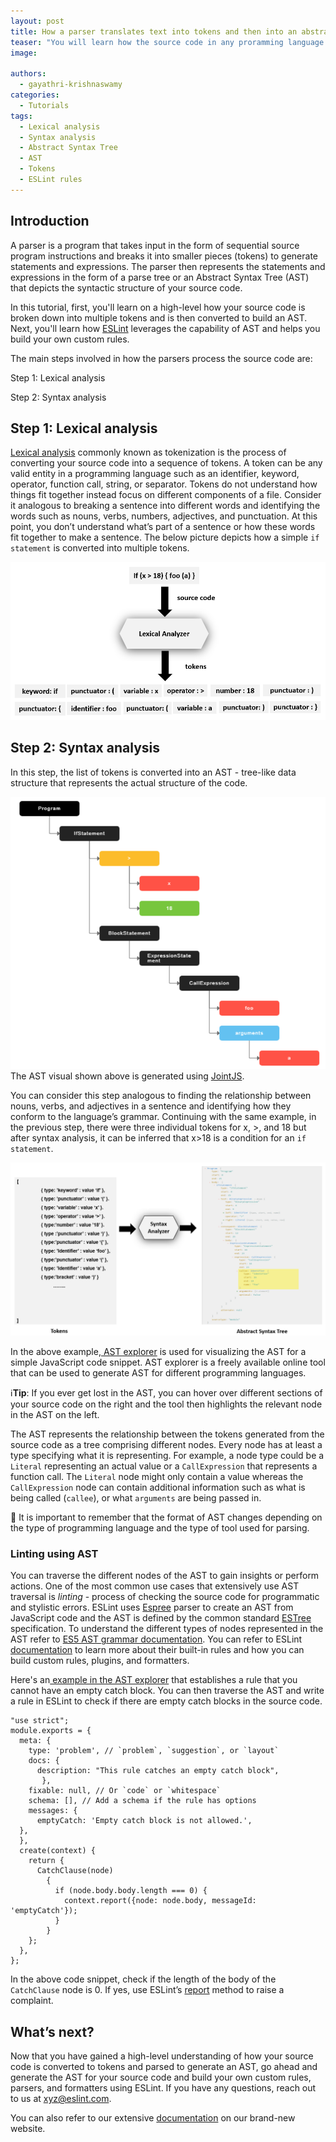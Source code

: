 ```yaml
---
layout: post
title: How a parser translates text into tokens and then into an abstract syntax tree
teaser: "You will learn how the source code in any proramming language is converted to multiple tokens and is then parsed to generate an Abstract Syntax Tree. You can then then traverse the AST to write and build custom rules in ESLint."
image: 

authors:
  - gayathri-krishnaswamy
categories:
  - Tutorials
tags:
  - Lexical analysis
  - Syntax analysis
  - Abstract Syntax Tree
  - AST
  - Tokens
  - ESLint rules
---
```

##  Introduction
A parser is a program that takes input in the form of sequential source program instructions and breaks it into smaller pieces (tokens) to generate statements and expressions. The parser then represents the statements and expressions in the form of a parse tree or an Abstract Syntax Tree (AST) that depicts the syntactic structure of your source code.

In this tutorial, first, you'll learn on a high-level how your source code is broken down into multiple tokens and is then converted to build an AST. Next, you'll learn how [ESLint](https://eslint.org/docs/latest/) leverages the capability of AST and helps you build your own custom rules.

The main steps involved in how the parsers process the source code are:

Step 1: Lexical analysis

Step 2: Syntax analysis

## Step 1: Lexical analysis
[Lexical analysis](https://en.wikipedia.org/wiki/Lexical_analysis) commonly known as tokenization is the process of converting your source code into a sequence of tokens. A token can be any valid entity in a programming language such as an identifier, keyword, operator, function call, string, or separator. Tokens do not understand how things fit together instead focus on different components of a file. Consider it analogous to breaking a sentence into different words and identifying the words such as nouns, verbs, numbers, adjectives, and punctuation. At this point, you don’t understand what’s part of a sentence or how these words fit together to make a sentence. The below picture depicts how a simple `if statement` is converted into multiple tokens.

![If statement converted to tokens](/src/assets/images/blog/2022/lexical-analysis.png "source code to tokens")

## Step 2: Syntax analysis
In this step, the list of tokens is converted into an AST - tree-like data structure that represents the actual structure of the code.

![AST](/src/assets/images/blog/2022/AST-visual.png "AST")
The AST visual shown above is generated using [JointJS](https://resources.jointjs.com/demos/javascript-ast).

 You can consider this step analogous to finding the relationship between nouns, verbs, and adjectives in a sentence and identifying how they conform to the language’s grammar.  Continuing with the same example, in the previous step, there were three individual tokens for x, >, and 18 but after syntax analysis, it can be inferred that x>18 is a condition for an `if statement`. 

![A list of tokens converted to AST](/src/assets/images/blog/2022/syntax-analysis.png "tokens to AST")

In the above example,[ AST explorer](https://astexplorer.net/#/gist/052d25ec2db5e45442e474ffc8dd0f43/latest) is used for visualizing the AST for a simple JavaScript code snippet. AST explorer is a freely available online tool that can be used to generate AST for different programming languages.

:information_source:**Tip**: If you ever get lost in the AST, you can hover over different sections of your source code on the right and the tool then highlights the relevant node in the AST on the left.

The AST represents the relationship between the tokens generated from the source code as a tree comprising different nodes. Every node has at least a type specifying what it is representing. For example, a node type could be a `Literal` representing an actual value or a `CallExpression` that represents a function call. The `Literal` node might only contain a value whereas the `CallExpression` node can contain additional information such as what is being called (`callee`), or what `arguments` are being passed in.

:memo: It is important to remember that the format of AST changes depending on the type of programming language and the type of tool used for parsing. 

###  Linting using AST
You can traverse the different nodes of the AST to gain insights or perform actions. One of the most common use cases that extensively use AST traversal is _linting_ - process of checking the source code for programmatic and stylistic errors. ESLint uses [Espree](https://github.com/eslint/espree)  parser to create an AST from JavaScript code and the AST is defined by the common standard [ESTree](https://github.com/estree/estree) specification. To understand the different types of nodes represented in the AST refer to [ES5 AST grammar documentation](https://github.com/estree/estree/blob/master/es5.md). You can refer to ESLint[ documentation](https://eslint.org/docs/latest/user-guide/configuring/rules#disabling-rules) to learn more about their built-in rules and how you can build custom rules, plugins, and formatters.

Here's an[ example in the AST explorer](https://astexplorer.net/#/gist/052d25ec2db5e45442e474ffc8dd0f43/f2146de2d27649296a810fc4e88293b649782649) that establishes a rule that you cannot have an empty catch block. You can then traverse the AST and write a rule in ESLint to check if there are empty catch blocks in the source code.
```
"use strict";
module.exports = {
  meta: {
    type: 'problem', // `problem`, `suggestion`, or `layout`
    docs: {
      description: "This rule catches an empty catch block",
       },
    fixable: null, // Or `code` or `whitespace`
    schema: [], // Add a schema if the rule has options
    messages: {
      emptyCatch: 'Empty catch block is not allowed.',
  },
  },
  create(context) {
    return {
      CatchClause(node)
        {
          if (node.body.body.length === 0) {
            context.report({node: node.body, messageId: 'emptyCatch'});
          }
        }
    };
  },
};

```

In the above code snippet, check if the length of the body of the `CatchClause` node is 0. If yes, use ESLint’s [report](https://eslint.org/docs/latest/developer-guide/working-with-rules#contextreport) method to raise a complaint.

##  What’s next?

Now that you have gained a high-level understanding of how your source code is converted to tokens and parsed to generate an AST, go ahead and generate the AST for your source code and build your own custom rules, parsers, and formatters using ESLint. If you have any questions, reach out to us at xyz@eslint.com.

You can also refer to our extensive [documentation](https://eslint.org/docs/latest/) on our brand-new website.
